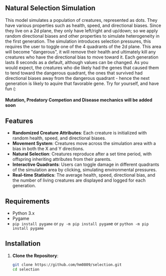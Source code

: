 ## Natural Selection Simulation

This model simulates a population of creatures, represented as dots. They have various properties such as health, speed, and directional biases. Since they live on a 2d plane, they only have left/right and up/down; so we apply random directional biases and other properties to simulate heterogeneity in the first generation. The simulation introduces selection pressures, this requires the user to toggle one of the 4 quadrants of the 2d plane. This area will become "dangerous", it will remove their health and ultimately kill any creatures who have the directional bias to move toward it. Each generation lasts 8 seconds as a default, although values can be changed. As you would expect, the creatures who die likely had the genes that caused them to tend toward the dangerous quadrant, the ones that survived had directional biases away from the dangerous quadrant - hence the next generation is likely to aquire that favorable gene. Try for yourself, and have fun (:

#### Mutation, Predatory Competion and Disease mechanics will be added soon

## Features

- **Randomized Creature Attributes**: Each creature is initialized with random health, speed, and directional biases.
- **Movement System**: Creatures move across the simulation area with a bias in both the X and Y directions.
- **Natural Selection**: Creatures reproduce after a set time period, with offspring inheriting attributes from their parents.
- **Interactive Quadrants**: Users can toggle damage in different quadrants of the simulation area by clicking, simulating environmental pressures.
- **Real-time Statistics**: The average health, speed, directional bias, and the number of living creatures are displayed and logged for each generation.

## Requirements

- Python 3.x
- Pygame
- `pip install pygame` or `py -m pip install pygam`e or `python -m pip install pygame`

## Installation

1. **Clone the Repository**:
   ```bash
   git clone https://github.com/hm0809/selection.git
   cd selection
